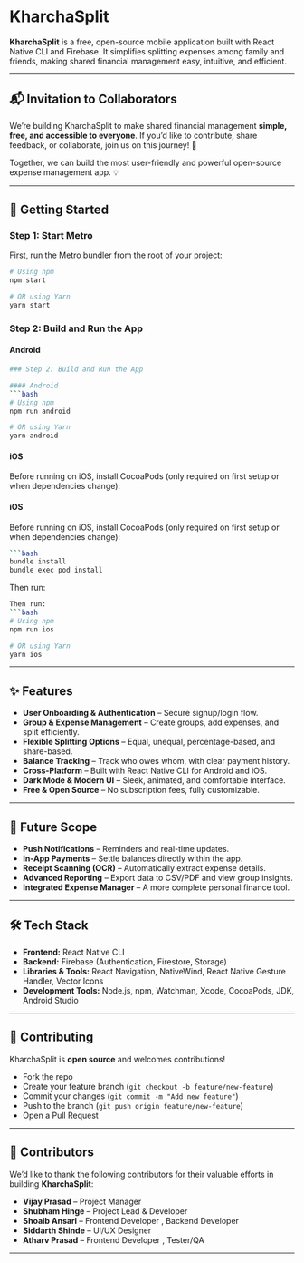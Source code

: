 # KharchaSplit

**KharchaSplit** is a free, open-source mobile application built with React Native CLI and Firebase. It simplifies splitting expenses among family and friends, making shared financial management easy, intuitive, and efficient.

---


## 📬 Invitation to Collaborators

We’re building KharchaSplit to make shared financial management **simple, free, and accessible to everyone**. If you’d like to contribute, share feedback, or collaborate, join us on this journey! 🚀  

Together, we can build the most user-friendly and powerful open-source expense management app. 💡  

---

## 🚀 Getting Started

### Step 1: Start Metro
First, run the Metro bundler from the root of your project:

```bash
# Using npm
npm start

# OR using Yarn
yarn start
```

### Step 2: Build and Run the App

#### Android
```bash
### Step 2: Build and Run the App

#### Android
```bash
# Using npm
npm run android

# OR using Yarn
yarn android
```

#### iOS
Before running on iOS, install CocoaPods (only required on first setup or when dependencies change):
#### iOS
Before running on iOS, install CocoaPods (only required on first setup or when dependencies change):

```bash
```bash
bundle install
bundle exec pod install
```

Then run:
```bash
Then run:
```bash
# Using npm
npm run ios

# OR using Yarn
yarn ios
```

---

## ✨ Features

- **User Onboarding & Authentication** – Secure signup/login flow.  
- **Group & Expense Management** – Create groups, add expenses, and split efficiently.  
- **Flexible Splitting Options** – Equal, unequal, percentage-based, and share-based.  
- **Balance Tracking** – Track who owes whom, with clear payment history.  
- **Cross-Platform** – Built with React Native CLI for Android and iOS.  
- **Dark Mode & Modern UI** – Sleek, animated, and comfortable interface.  
- **Free & Open Source** – No subscription fees, fully customizable.  

---

## 🔮 Future Scope

- **Push Notifications** – Reminders and real-time updates.  
- **In-App Payments** – Settle balances directly within the app.  
- **Receipt Scanning (OCR)** – Automatically extract expense details.  
- **Advanced Reporting** – Export data to CSV/PDF and view group insights.  
- **Integrated Expense Manager** – A more complete personal finance tool.  

---

## 🛠️ Tech Stack

- **Frontend:** React Native CLI  
- **Backend:** Firebase (Authentication, Firestore, Storage)  
- **Libraries & Tools:** React Navigation, NativeWind, React Native Gesture Handler, Vector Icons  
- **Development Tools:** Node.js, npm, Watchman, Xcode, CocoaPods, JDK, Android Studio  

---

## 🤝 Contributing

KharchaSplit is **open source** and welcomes contributions!  

- Fork the repo  
- Create your feature branch (`git checkout -b feature/new-feature`)  
- Commit your changes (`git commit -m "Add new feature"`)  
- Push to the branch (`git push origin feature/new-feature`)  
- Open a Pull Request  

---

## 👥 Contributors

We’d like to thank the following contributors for their valuable efforts in building **KharchaSplit**:  

- **Vijay Prasad** – Project Manager
- **Shubham Hinge** – Project Lead & Developer  
- **Shoaib Ansari** – Frontend Developer , Backend Developer 
- **Siddarth Shinde** – UI/UX Designer  
- **Atharv Prasad** – Frontend Developer , Tester/QA 

---
